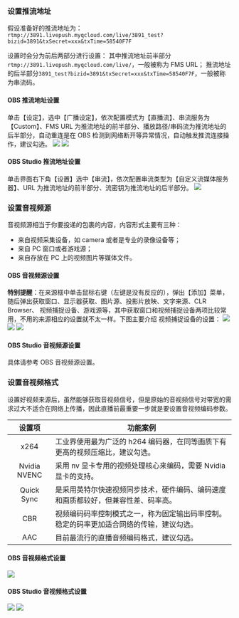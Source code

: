 ### 设置推流地址
假设准备好的推流地址为：`rtmp://3891.livepush.myqcloud.com/live/3891_test?bizid=3891&txSecret=xxx&txTime=58540F7F`

设置时会分为前后两部分进行设置：
其中推流地址前半部分`rtmp://3891.livepush.myqcloud.com/live/`，一般被称为 FMS URL；
推流地址的后半部分`3891_test?bizid=3891&txSecret=xxx&txTime=58540F7F`，一般被称为串流码。

#### OBS 推流地址设置

单击【设定】，选中【广播设定】，依次配置模式为【直播流】、串流服务为【Custom】、FMS URL 为推流地址的前半部分、播放路径/串码流为推流地址的后半部分，自动重连是在 OBS 检测到网络断开等异常情况，自动触发推流连接操作，建议勾选。
![](//mc.qcloudimg.com/static/img/8f5dabbdea9882531464017385648e0c/image.png)
![](//mc.qcloudimg.com/static/img/88024aaff126c5e34f4e96b9cd7e37c2/image.png)

#### OBS Studio 推流地址设置
单击界面右下角【设置】选中【串流】，依次配置串流类型为【自定义流媒体服务器】、URL 为推流地址的前半部分、流密钥为推流地址的后半部分。
![](//mc.qcloudimg.com/static/img/023f599e7fe3e22a8d348a6b4b7b0720/image.png)
### 设置音视频源
音视频源相当于你要投递的包裹的内容，内容形式主要有三种：
- 来自视频采集设备，如 camera 或者是专业的录像设备等；
- 来自 PC 窗口或者游戏源；
- 来自存放在 PC 上的视频图片等媒体文件。

#### OBS 音视频源设置
**特别提醒**：在来源框中单击鼠标右键（左键是没有反应的），弹出【添加】菜单，随后弹出获取窗口、显示器获取、图片源、投影片放映、文字来源、CLR Browser、 视频捕捉设备、游戏源等，其中获取窗口和视频捕捉设备两项比较常用，不用的来源相应的设置就不太一样。下图主要介绍 视频捕捉设备的设置：
![](//mc.qcloudimg.com/static/img/c2f5a64918807e99aad4bd7778259e62/image.png)
![](//mc.qcloudimg.com/static/img/6f15746021918db02fbaefa6dc56c22b/image.png)
![](//mc.qcloudimg.com/static/img/d60b1a9c246d381a5e698bafac8c3f4e/image.png)

#### OBS Studio 音视频源设置
具体请参考 OBS 音视频源设置。

### 设置音视频格式
设置好视频来源后，虽然能够获取音视频信号，但是原始的音视频信号对带宽的需求过大不适合在网络上传播，因此直播前最重要一步就是要设置音视频编码参数。

| 设置项 | 功能案例 | 
|:--------:|---------|
|x264|工业界使用最为广泛的 h264 编码器，在同等画质下有更高的视频压缩比，建议勾选。|
|Nvidia NVENC|采用 nv 显卡专用的视频处理核心来编码，需要 Nvidia 显卡的支持。|
|Quick Sync|是采用英特尔快速视频同步技术，硬件编码、编码速度和画质都较好，但兼容性差、码率高。|
|CBR|视频编码码率控制模式之一，称为固定输出码率控制。稳定的码率更加适合网络的传输，建议勾选。|
| AAC | 目前最流行的直播音频编码格式，建议勾选。|

#### OBS 音视频格式设置
![](//mc.qcloudimg.com/static/img/eb91f2e51ca3b3d8c39028262b4eae21/image.png)

#### OBS Studio 音视频格式设置
![](//mc.qcloudimg.com/static/img/1d473aed08fcdc7611d8de599184e75c/image.png)
![](//mc.qcloudimg.com/static/img/baa533b47d920f70ca08b12771ee3158/image.png)
